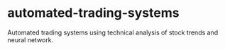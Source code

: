 # automated-trading-systems
Automated trading systems using technical analysis of stock trends and neural network.
